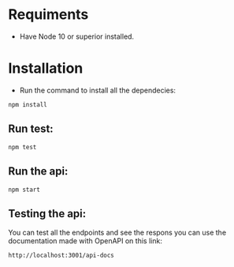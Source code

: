 # Requiments
- Have Node 10 or superior installed.

# Installation

- Run the command to install all the dependecies:
```
npm install
````

## Run test:
```
npm test
````
## Run the api:
```
npm start
````

## Testing the api:

You can test all the endpoints and see the respons you can use the documentation made with OpenAPI on this link:
```
http://localhost:3001/api-docs
```
